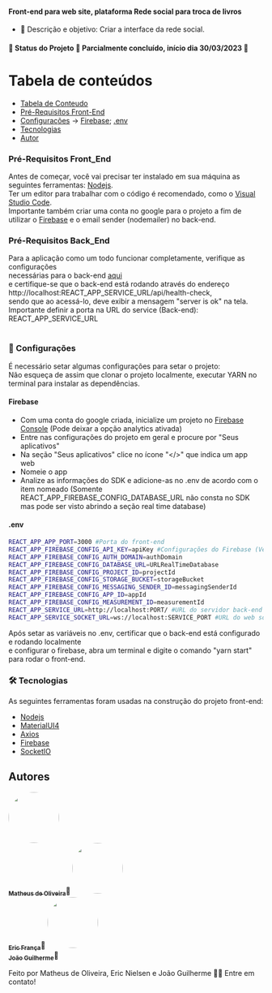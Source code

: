 #### Front-end para web site, plataforma Rede social para troca de livros

- 💬 Descrição e objetivo: Criar a interface da rede social.

#### 🚧 Status do Projeto 🚀 Parcialmente concluído, início dia 30/03/2023 🚧

# Tabela de conteúdos

<!--ts-->

- [Tabela de Conteudo](#Tabela-de-conteúdos)
- [Pré-Requisitos Front-End](#Pré-requisitos-Front_End)
- [Configurações](#🎲-Configurações) -> [Firebase](#Firebase); [.env](#.env)
- [Tecnologias](#🛠-Tecnologias)
- [Autor](#Autores)
  <!--te-->
  <br>

### Pré-Requisitos Front_End

Antes de começar, você vai precisar ter instalado em sua máquina as seguintes ferramentas:
[Nodejs](https://nodejs.org/en/).<br>
Ter um editor para trabalhar com o código é recomendado, como o [Visual Studio Code](https://code.visualstudio.com/).<br>
Importante também criar uma conta no google para o projeto a fim de utilizar o [Firebase](https://firebase.google.com/?hl=pt) e o email sender (nodemailer) no back-end.

### Pré-Requisitos Back_End

Para a aplicação como um todo funcionar completamente, verifique as configurações <br>
necessárias para o back-end <a href="https://github.com/oliveiramatheux/tcc-escambooks-api#readme">aqui</a> <br>
e certifique-se que o back-end está rodando através do endereço http://localhost:REACT_APP_SERVICE_URL/api/health-check, <br>
sendo que ao acessá-lo, deve exibir a mensagem "server is ok" na tela. Importante definir a porta na URL do service (Back-end): REACT_APP_SERVICE_URL<br> <br>


### 🎲 Configurações

É necessário setar algumas configurações para setar o projeto: <br>
Não esqueça de assim que clonar o projeto localmente, executar YARN no terminal para instalar as dependências.

#### Firebase

- Com uma conta do google criada, inicialize um projeto no [Firebase Console](https://console.firebase.google.com/?hl=pt) (Pode deixar a opção analytics ativada) <br>
- Entre nas configurações do projeto em geral e procure por "Seus aplicativos" <br>
- Na seção "Seus aplicativos" clice no ícone "</>" que indica um app web <br>
- Nomeie o app <br>
- Analize as informações do SDK e adicione-as no .env de acordo com o item nomeado (Somente REACT_APP_FIREBASE_CONFIG_DATABASE_URL
não consta no SDK mas pode ser visto abrindo a seção real time database)


#### .env

```bash
REACT_APP_APP_PORT=3000 #Porta do front-end
REACT_APP_FIREBASE_CONFIG_API_KEY=apiKey #Configurações do Firebase (Ver sessão)
REACT_APP_FIREBASE_CONFIG_AUTH_DOMAIN=authDomain
REACT_APP_FIREBASE_CONFIG_DATABASE_URL=URLRealTimeDatabase
REACT_APP_FIREBASE_CONFIG_PROJECT_ID=projectId
REACT_APP_FIREBASE_CONFIG_STORAGE_BUCKET=storageBucket
REACT_APP_FIREBASE_CONFIG_MESSAGING_SENDER_ID=messagingSenderId
REACT_APP_FIREBASE_CONFIG_APP_ID=appId
REACT_APP_FIREBASE_CONFIG_MEASUREMENT_ID=measurementId
REACT_APP_SERVICE_URL=http://localhost:PORT/ #URL do servidor back-end
REACT_APP_SERVICE_SOCKET_URL=ws://localhost:SERVICE_PORT #URL do web socket para o socket IO(colocar porta do back-end)
```
Após setar as variáveis no .env, certificar que o back-end está configurado e rodando localmente <br>
e configurar o firebase, abra um terminal e digite o comando "yarn start" para rodar o front-end.

### 🛠 Tecnologias

As seguintes ferramentas foram usadas na construção do projeto front-end:

- [Nodejs](https://nodejs.org/en/)
- [MaterialUI4](https://v4.mui.com/getting-started/installation/)
- [Axios](https://axios-http.com/ptbr/docs/intro)
- [Firebase](https://firebase.google.com/?hl=pt)
- [SocketIO](https://socket.io/)

## Autores

<a href="https://www.linkedin.com/in/oliveiramatheux/">
<img style="border-radius: 50%;" src="https://media.licdn.com/dms/image/C4D03AQEN5MndpcR7Rg/profile-displayphoto-shrink_800_800/0/1613396220155?e=1706140800&v=beta&t=wD-6BuaUEHSPPBVLZbQcSuMQjX3tQdU2D5W94x_K0jY" width="100px;" alt=""/>
<br/>
<sub><b>Matheus de Oliveira</b></sub></a>🚀
<a href="https://www.linkedin.com/in/eric-nielsen-frança-65273914a/">
<img style="border-radius: 50%;" src="https://media.licdn.com/dms/image/C4D03AQE_XlWds1qORg/profile-displayphoto-shrink_800_800/0/1646512221130?e=1706140800&v=beta&t=SsnJRaf9MaFCpMUjBahLMSF02BmxBnDPkJU5q_NkCbE" width="100px;" alt=""/>
<br/>
<sub><b>Eric França</b></sub></a>🚀
<a href="https://www.linkedin.com/in/joao-guis/">
<img style="border-radius: 50%;" src="https://media.licdn.com/dms/image/D4D03AQFSRHVNtz9Fjg/profile-displayphoto-shrink_800_800/0/1685025769328?e=1706140800&v=beta&t=fvz6PxqFlXbIEFdI50qQSzjn_CSAKtuku1rkjUyYIFs" width="100px;" alt=""/>
<br/>
<sub><b>João Guilherme</b></sub></a>🚀

Feito por Matheus de Oliveira, Eric Nielsen e João Guilherme 👋🏽 Entre em contato!
